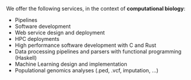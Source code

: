 
We offer the following services, in the context of **computational biology**:

* Pipelines
* Software development
* Web service design and deployment
* HPC deployments
* High performance software development with C and Rust
* Data processing pipelines and parsers with functional programming (Haskell)
* Machine Learning design and implementation
* Populational genomics analyses (.ped, .vcf, imputation, ...)


